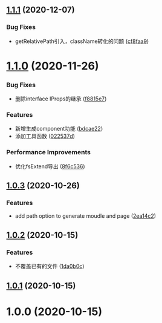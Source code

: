 ## [1.1.1](https://github.com/LuoJimmy/antd-cli/compare/v1.1.0...v1.1.1) (2020-12-07)


### Bug Fixes

* getRelativePath引入，className转化的问题 ([cf8faa9](https://github.com/LuoJimmy/antd-cli/commit/cf8faa98f612956c64ed057964d796ece592e89d))



# [1.1.0](https://github.com/LuoJimmy/antd-cli/compare/v1.0.3...v1.1.0) (2020-11-26)


### Bug Fixes

* 删除interface IProps的继承 ([f8815e7](https://github.com/LuoJimmy/antd-cli/commit/f8815e7213f82fcb23b9f788f8db7260d5084c8b))


### Features

* 新增生成component功能 ([bdcae22](https://github.com/LuoJimmy/antd-cli/commit/bdcae2296574fdda5956ed1277ee55249479ac28))
* 添加工具函数 ([022537d](https://github.com/LuoJimmy/antd-cli/commit/022537d9ee75724ca4b6c2c3a902d691ee56b33e))


### Performance Improvements

* 优化fsExtend导出 ([8f6c536](https://github.com/LuoJimmy/antd-cli/commit/8f6c536105a2af89949cd219b7ad11eae959d6aa))



## [1.0.3](https://github.com/LuoJimmy/antd-cli/compare/v1.0.2...v1.0.3) (2020-10-26)


### Features

* add path option to generate moudle and page ([2ea14c2](https://github.com/LuoJimmy/antd-cli/commit/2ea14c2c564d52767fb6ed466309791f1cf9ecf4))



## [1.0.2](https://github.com/LuoJimmy/antd-cli/compare/v1.0.1...v1.0.2) (2020-10-15)


### Features

* 不覆盖已有的文件 ([1da0b0c](https://github.com/LuoJimmy/antd-cli/commit/1da0b0c24562efe9abcbce12344766b093fa8672))



## [1.0.1](https://github.com/LuoJimmy/antd-cli/compare/v1.0.0...v1.0.1) (2020-10-15)



# 1.0.0 (2020-10-15)



